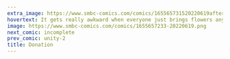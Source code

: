 ```yaml
---
extra_image: https://www.smbc-comics.com/comics/165565731520220619after.png
hovertext: It gets really awkward when everyone just brings flowers anyway.
image: https://www.smbc-comics.com/comics/1655657233-20220619.png
next_comic: incomplete
prev_comic: unity-2
title: Donation
---
```


